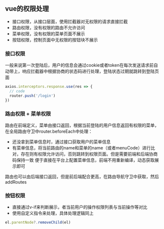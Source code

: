 ## vue的权限处理
- 接口权限，从接口层面，使用拦截器对无权限的请求直接拦截
- 路由权限，没有权限的路由不允许访问
- 菜单权限，没有权限的菜单页面不展示
- 按钮权限，控制页面中无权限的按钮块不展示

### 接口权限
一般来说第一次登陆后，用户的信息会通过cookie或者token在每次发送请求前自动带上，响应拦截器中根据协商的状态码进行处理，登陆状态过期就跳转到登陆页面
```js
axios.interceptors.response.use(res => {
  // code
  router.push('/login')
})
```

### 路由权限 + 菜单权限
路由在前端定义，菜单由接口返回，根据当前登陆的用户信息返回有权限的菜单，在全局路由守卫中router.beforeEach中处理：
  - 还没拿到菜单信息时，通过接口获取用户的菜单信息
  - 有菜单信息，将当前路由的name和菜单的name（或者menuCode）进行比对，存在则有权限允许访问，否则跳转到权限页面。但是需要前端和后端协商码保持一致
便于直接在平台上配置菜单信息，前端不用重新编译，动态获取展示即可

路由也可以由后端接口返回，但是前后端配合更高，在路由导航守卫中获取，然后addRoutes

### 按钮权限
- 直接通过v-if来判断展示，者当前用户的操作权限列表与当前操作等对比
- 使用自定义指令来处理，具体处理逻辑同上
```js
el.parentNode?.removeChild(el)
```